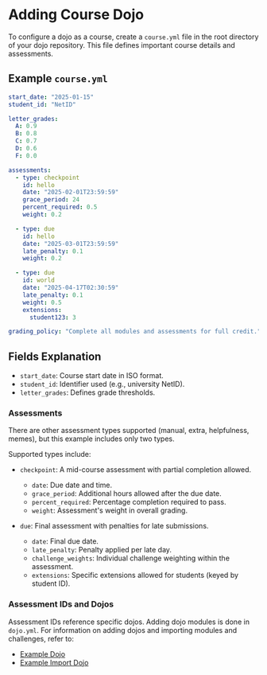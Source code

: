 # Adding Course Dojo

To configure a dojo as a course, create a `course.yml` file in the root directory of your dojo repository. This file defines important course details and assessments.

## Example `course.yml`

```yaml
start_date: "2025-01-15"
student_id: "NetID"

letter_grades:
  A: 0.9
  B: 0.8
  C: 0.7
  D: 0.6
  F: 0.0

assessments:
  - type: checkpoint
    id: hello
    date: "2025-02-01T23:59:59"
    grace_period: 24
    percent_required: 0.5
    weight: 0.2

  - type: due
    id: hello
    date: "2025-03-01T23:59:59"
    late_penalty: 0.1
    weight: 0.2

  - type: due
    id: world
    date: "2025-04-17T02:30:59"
    late_penalty: 0.1
    weight: 0.5
    extensions:
      student123: 3

grading_policy: "Complete all modules and assessments for full credit."
```

## Fields Explanation

- `start_date`: Course start date in ISO format.
- `student_id`: Identifier used (e.g., university NetID).
- `letter_grades`: Defines grade thresholds.

### Assessments

There are other assessment types supported (manual, extra, helpfulness, memes), but this example includes only two types.

Supported types include:

- `checkpoint`: A mid-course assessment with partial completion allowed.
  - `date`: Due date and time.
  - `grace_period`: Additional hours allowed after the due date.
  - `percent_required`: Percentage completion required to pass.
  - `weight`: Assessment's weight in overall grading.

- `due`: Final assessment with penalties for late submissions.
  - `date`: Final due date.
  - `late_penalty`: Penalty applied per late day.
  - `challenge_weights`: Individual challenge weighting within the assessment.
  - `extensions`: Specific extensions allowed for students (keyed by student ID).

### Assessment IDs and Dojos

Assessment IDs reference specific dojos. Adding dojo modules is done in `dojo.yml`. For information on adding dojos and importing modules and challenges, refer to:

- [Example Dojo](https://github.com/pwncollege/example-dojo)
- [Example Import Dojo](https://github.com/pwncollege/example-import-dojo)

